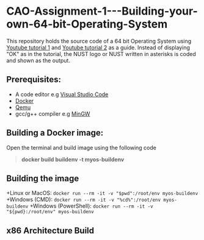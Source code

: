 # CAO-Assignment-1---Building-your-own-64-bit-Operating-System
This repository holds the source code of a 64 bit Operating System using [Youtube tutorial 1](https://youtu.be/FkrpUaGThTQ) and [Youtube tutorial 2](https://youtu.be/wz9CZBeXR6U) as a guide. Instead of displaying "OK" as in the tutorial, the NUST logo or NUST written in asterisks is coded and shown as the output.

## Prerequisites:
- A code editor e.g [Visual Studio Code](https://code.visualstudio.com/download) 
- [Docker](https://www.docker.com/products/docker-desktop)
- [Qemu](https://www.qemu.org/download/)
- gcc/g++ compiler e.g [MinGW](https://sourceforge.net/projects/mingw/)

## Building a Docker image:
Open the terminal and build image using the following code
>**docker build buildenv -t myos-buildenv**

## Building the image
+Linux or MacOS: `docker run --rm -it -v "$pwd":/root/env myos-buildenv`
+Windows (CMD): `docker run --rm -it -v "%cd%":/root/env myos-buildenv`
+Windows (PowerShell): `docker run --rm -it -v "${pwd}:/root/env" myos-buildenv`

## x86 Architecture Build


